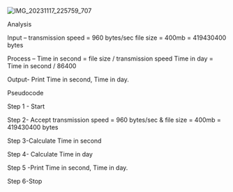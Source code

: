 ![IMG_20231117_225759_707](https://github.com/SWEG-2015EC-Batch/Code-Crafters/assets/149290215/94cacf6c-e0aa-4201-832e-b6b75bfeb4d2)

Analysis

Input – transmission speed = 960 bytes/sec
       file size = 400mb = 419430400 bytes

Process – Time in second = file size / transmission speed
Time in day = Time in second / 86400
             
Output- Print Time in second, Time in day.

Pseudocode 

Step 1 - Start 

Step 2- Accept transmission speed = 960 
bytes/sec & file size = 400mb = 419430400 bytes

Step 3-Calculate Time in second 

Step 4- Calculate Time in day

Step 5 -Print Time in second, Time in day.

Step 6-Stop
